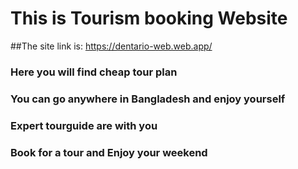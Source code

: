 # This is Tourism booking Website

##The site link is: https://dentario-web.web.app/

### Here you will find cheap tour plan


### You can go anywhere in Bangladesh and enjoy yourself
### Expert tourguide are with you
### Book for a tour and Enjoy your weekend


